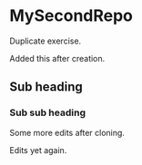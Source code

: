 # MySecondRepo
Duplicate exercise.





Added this after creation.

## Sub heading
### Sub sub heading

Some more edits after cloning.

Edits yet again.
